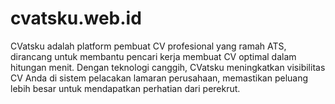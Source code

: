 # cvatsku.web.id
CVatsku adalah platform pembuat CV profesional yang ramah ATS, dirancang untuk membantu pencari kerja membuat CV optimal dalam hitungan menit. Dengan teknologi canggih, CVatsku meningkatkan visibilitas CV Anda di sistem pelacakan lamaran perusahaan, memastikan peluang lebih besar untuk mendapatkan perhatian dari perekrut.
